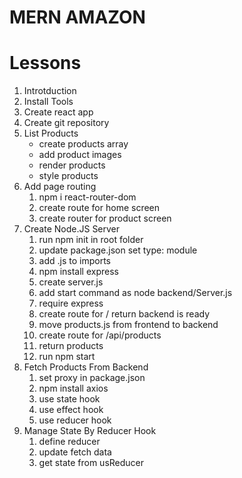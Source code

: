 # MERN AMAZON

# Lessons

1. Introtduction
2. Install Tools
3. Create react app
4. Create git repository
5. List Products
   - create products array
   - add product images
   - render products
   - style products
6. Add page routing
   1. npm i react-router-dom
   2. create route for home screen
   3. create router for product screen
7. Create Node.JS Server
   1. run npm init in root folder
   2. update package.json set type: module
   3. add .js to imports
   4. npm install express
   5. create server.js
   6. add start command as node backend/Server.js
   7. require express
   8. create route for / return backend is ready
   9. move products.js from frontend to backend
   10. create route for /api/products
   11. return products
   12. run npm start
8. Fetch Products From Backend
   1. set proxy in package.json
   2. npm install axios
   3. use state hook
   4. use effect hook
   5. use reducer hook
9. Manage State By Reducer Hook
   1. define reducer
   2. update fetch data
   3. get state from usReducer
   <!--"Manage State By Reducer Hook"-- is about replacing useState with useReducer to better organize your state, especially when it gets more complex (like loading, error, and data).-->
